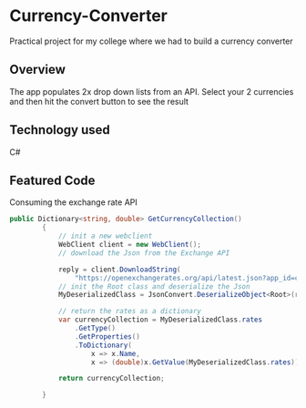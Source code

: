 # Currency-Converter
Practical project for my college where we had to build a currency converter 

## Overview
The app populates 2x drop down lists from an API. Select your 2 currencies and then hit the convert button to see the result

## Technology used

C#

## Featured Code
Consuming the exchange rate API
```C#
public Dictionary<string, double> GetCurrencyCollection()
        {
            // init a new webclient
            WebClient client = new WebClient();
            // download the Json from the Exchange API

            reply = client.DownloadString(
                "https://openexchangerates.org/api/latest.json?app_id=c7f171d1499e4a71a4d358c9ed877c59");
            // init the Root class and deserialize the Json
            MyDeserializedClass = JsonConvert.DeserializeObject<Root>(reply);

            // return the rates as a dictionary
            var currencyCollection = MyDeserializedClass.rates
                .GetType()
                .GetProperties()
                .ToDictionary(
                    x => x.Name,
                    x => (double)x.GetValue(MyDeserializedClass.rates));  //possible null exception here but it's caught in the try catch onForm Load

            return currencyCollection;

        }

```
